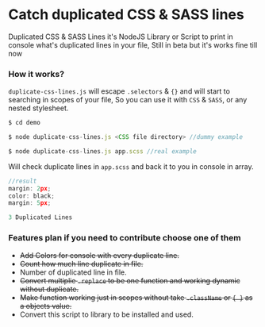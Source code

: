 # Catch duplicated CSS & SASS lines
Duplicated CSS & SASS Lines it's NodeJS Library or Script to print in console what's duplicated lines in your file, Still in beta but it's works fine till now

### How it works?
`duplicate-css-lines.js` will escape `.selectors` & `{}` and will start to searching in scopes of your file, So you can use it with `CSS` & `SASS`, or any nested stylesheet.

```js
$ cd demo

$ node duplicate-css-lines.js <CSS file directory> //dummy example

$ node duplicate-css-lines.js app.scss //real example
```
Will check duplicate lines in `app.scss` and back it to you in console in array.

```js
//result
margin: 2px;
color: black;
margin: 5px;

3 Duplicated Lines
```

### Features plan if you need to contribute choose one of them 
- <s>Add Colors for console with every duplicate line.</s>
- <s>Count how much line duplicate in file.</s>
- Number of duplicated line in file.
- <s>Convert multiplie `.replace` to be one function and working dynamic without duplicate.</s>
- <s>Make function working just in scopes without take `.className` or `{ }` as a objects value.</s>
- Convert this script to library to be installed and used.